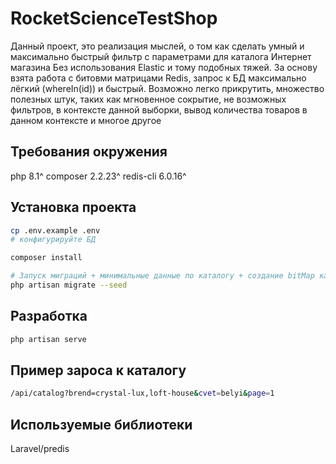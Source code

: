 
# RocketScienceTestShop
Данный проект, это реализация мыслей, о том как сделать умный и максимально быстрый фильтр с параметрами для каталога Интернет магазина
Без использования Elastic и тому подобных тяжей. За основу взята работа с битовми матрицами Redis, запрос к БД максимально лёгкий (whereIn(id))
и быстрый. Возможно легко прикрутить, множество полезных штук, таких как мгновенное сокрытие, не возможных фильтров, в контексте данной выборки, 
вывод количества товаров в данном контексте и многое другое

## Требования окружения
php 8.1^
composer 2.2.23^
redis-cli 6.0.16^

## Установка проекта

```bash
cp .env.example .env 
# конфигурируйте БД

composer install

# Запуск миграций + минимальные данные по каталогу + создание bitMap каталога в Redis
php artisan migrate --seed
```

## Разработка

```bash
php artisan serve
```

## Пример зароса к каталогу
```bash
/api/catalog?brend=crystal-lux,loft-house&cvet=belyi&page=1
```

## Используемые библиотеки
Laravel/predis
